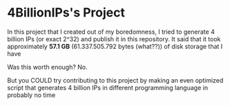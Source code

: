 # 4BillionIPs's Project
In this project that I created out of my boredomness, I tried to generate 4 billion IPs (or exact 2^32) and publish it in this repository. It said that it took approximately **57.1 GB** (61.337.505.792 bytes (what??)) of disk storage that I have

Was this worth enough? No.

But you COULD try contributing to this project by making an even optimized script that generates 4 billion IPs in different programming language in probably no time
